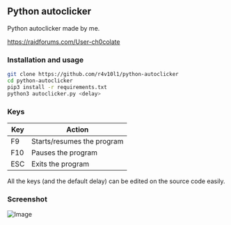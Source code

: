 ## Python autoclicker
Python autoclicker made by me.

https://raidforums.com/User-ch0colate
### Installation and usage
```bash
git clone https://github.com/r4v10l1/python-autoclicker
cd python-autoclicker
pip3 install -r requirements.txt
python3 autoclicker.py <delay>
```

### Keys

Key | Action
--- | ---
F9 | Starts/resumes the program
F10 | Pauses the program
ESC | Exits the program

All the keys (and the default delay) can be edited on the source code easily.

### Screenshot

![Image](https://i.imgur.com/SSuQLZR.png)
